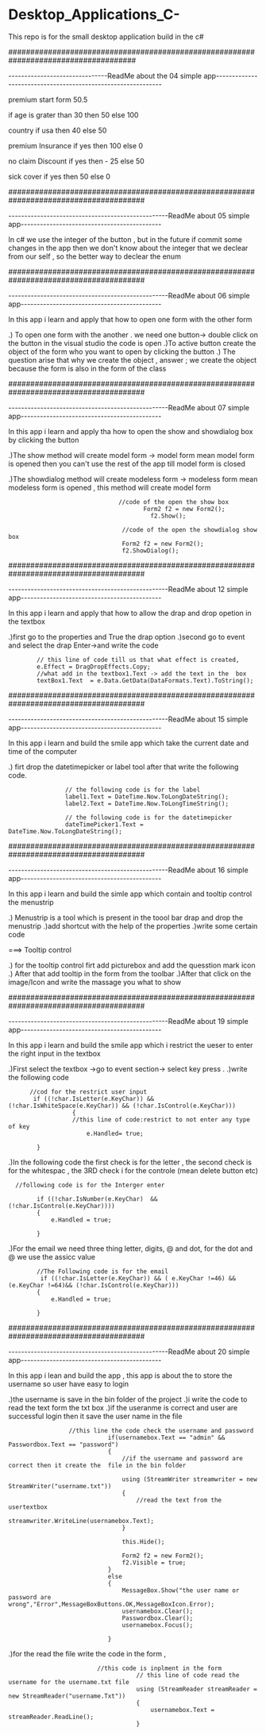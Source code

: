 # Desktop_Applications_C-
This repo is for the small desktop application build in the c#





#####################################################################################

-------------------------------ReadMe about the 04 simple app-------------------------------------------------------------

premium start form 50.5

if age is grater than 30 then 50 else 100

country if usa then 40 else 50

premium Insurance if yes then 100 else 0

no claim Discount if yes then - 25 else 50

sick cover if yes then 50 else 0

#######################################################################################

--------------------------------------------------ReadMe about 05 simple app--------------------------------------------

In c# we use the integer of the button , but in the future if commit some changes in the app then we don't know about the integer that we declear from our self , so the better way to declear the enum 



#######################################################################################


--------------------------------------------------ReadMe about 06 simple app--------------------------------------------

In this app i learn and apply that how to open one form with the other form 

.) To open one form with the another . we need one button-> double click on the button in the visual studio the code is open 
.)To active button create the object of the form who you want to open by clicking the button
.) The question arise that why we create the object , answer ; we create the object because the form is also in the form of the class 



#######################################################################################

--------------------------------------------------ReadMe about 07 simple app--------------------------------------------

In this app i learn and apply tha how to open the show and showdialog box by clicking the button 

.)The show method will create model form -> model form mean model form is opened then you can't use the rest of the app till model form is closed
                                          
                                            
.)The showdialog method will create modeless form -> modeless form mean modeless form is opened , this method will create model form 
                                   
                                   //code of the open the show box
                                          Form2 f2 = new Form2();
                                            f2.Show();
                                            
                                    //code of the open the showdialog show box
                                    Form2 f2 = new Form2();
                                    f2.ShowDialog();


#######################################################################################


--------------------------------------------------ReadMe about 12 simple app--------------------------------------------

In this app i learn and apply that how to allow the drap and drop opetion in the textbox  

.)first go to the properties and True the drap option
.)second go to event and select the drap Enter->and  write the code


            // this line of code till us that what effect is created,
            e.Effect = DragDropEffects.Copy;
            //what add in the textbox1.Text -> add the text in the  box 
            textBox1.Text  = e.Data.GetData(DataFormats.Text).ToString();
        


#######################################################################################


--------------------------------------------------ReadMe about 15 simple app--------------------------------------------


In this app i learn and build the smile app which take the current date and time of the computer 

.) firt drop the datetimepicker or label tool after that write the following code.

                    // the following code is for the label
                    label1.Text = DateTime.Now.ToLongDateString();
                    label2.Text = DateTime.Now.ToLongTimeString();
                    
                    // the following code is for the datetimepicker
                    dateTimePicker1.Text = DateTime.Now.ToLongDateString();


#######################################################################################


--------------------------------------------------ReadMe about 16 simple app--------------------------------------------

In this app i learn and build the simle app which contain and tooltip control the menustrip 

.) Menustrip is a tool which is present in the toool bar drap and drop the menustrip
.)add shortcut with the help of the properties
.)write some certain code 

===> Tooltip control

.) for the tooltip control firt add picturebox and add the quesstion mark icon 
.) After that add tooltip in the form from the toolbar
.)After that click on the image/Icon and write the massage you what to show 



#######################################################################################


--------------------------------------------------ReadMe about 19 simple app--------------------------------------------

In this app i learn and build the smile app which i restrict the ueser to enter the right input in the textbox

.)First select the textbox ->go to event section-> select key press .
.)write the following code 

          //cod for the restrict user input
           if ((!char.IsLetter(e.KeyChar)) && (!char.IsWhiteSpace(e.KeyChar)) && (!char.IsControl(e.KeyChar)))
                      {
                      //this line of code:restrict to not enter any type of key 
                          e.Handled= true;

            }
            
  .)In the following code the first check is for the letter , the second check is for the whitespac , the 3RD check i for the controle (mean delete button etc)
  
      //following code is for the Interger enter
      
            if ((!char.IsNumber(e.KeyChar)  &&(!char.IsControl(e.KeyChar))))
            {
                e.Handled = true;

            }
  .)For the email we need three thing letter, digits, @ and dot, for the dot and @ we use the assicc value 
  
            //The Following code is for the email
             if ((!char.IsLetter(e.KeyChar)) && ( e.KeyChar !=46) &&(e.KeyChar !=64)&& (!char.IsControl(e.KeyChar)))
            {
                e.Handled = true;

            }






#######################################################################################


--------------------------------------------------ReadMe about 20 simple app--------------------------------------------


In this app i lean and build the app , this app is about the to store the username so user have easy to login 

.)the username is save in the bin folder of the project 
.)i write the code to read the text form the txt box 
.)if the useranme is correct and user are successful login then it save the user name in the file 

                     //this line the code check the username and password
                                if(usernamebox.Text == "admin" && Passwordbox.Text == "password")
                                {
                                    //if the username and password are correct then it create the  file in the bin folder 

                                    using (StreamWriter streamwriter = new StreamWriter("username.txt"))
                                    {
                                        //read the text from the usertextbox
                                        streamwriter.WriteLine(usernamebox.Text);
                                    }

                                    this.Hide();

                                    Form2 f2 = new Form2();
                                    f2.Visible = true;
                                }
                                else
                                {
                                    MessageBox.Show("the user name or password are wrong","Error",MessageBoxButtons.OK,MessageBoxIcon.Error);
                                    usernamebox.Clear();
                                    Passwordbox.Clear();    
                                    usernamebox.Focus();

                                }




.)for the read the file write the code in the form , 


                             //this code is inplment in the form 
                                        // this line of code read the username for the username.txt file 
                                        using (StreamReader streamReader = new StreamReader("username.Txt"))
                                        {
                                            usernamebox.Text = streamReader.ReadLine();
                                        }

































